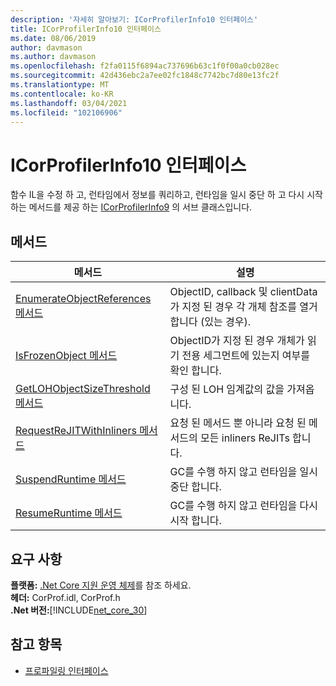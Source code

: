 ```yaml
---
description: '자세히 알아보기: ICorProfilerInfo10 인터페이스'
title: ICorProfilerInfo10 인터페이스
ms.date: 08/06/2019
author: davmason
ms.author: davmason
ms.openlocfilehash: f2fa0115f6894ac737696b63c1f0f00a0cb028ec
ms.sourcegitcommit: 42d436ebc2a7ee02fc1848c7742bc7d80e13fc2f
ms.translationtype: MT
ms.contentlocale: ko-KR
ms.lasthandoff: 03/04/2021
ms.locfileid: "102106906"
---
```

# <a name="icorprofilerinfo10-interface"></a>ICorProfilerInfo10 인터페이스

함수 IL을 수정 하 고, 런타임에서 정보를 쿼리하고, 런타임을 일시 중단 하 고 다시 시작 하는 메서드를 제공 하는 [ICorProfilerInfo9](icorprofilerinfo9-interface.md) 의 서브 클래스입니다.

## <a name="methods"></a>메서드  

| 메서드|설명|  
| ------------|-----------------|  
|[EnumerateObjectReferences 메서드](icorprofilerinfo10-enumerateobjectreferences-method.md)|ObjectID, callback 및 clientData가 지정 된 경우 각 개체 참조를 열거 합니다 (있는 경우). |
|[IsFrozenObject 메서드](icorprofilerinfo10-isfrozenobject-method.md)|ObjectID가 지정 된 경우 개체가 읽기 전용 세그먼트에 있는지 여부를 확인 합니다. |
|[GetLOHObjectSizeThreshold 메서드](icorprofilerinfo10-getlohobjectsizethreshold-method.md)|구성 된 LOH 임계값의 값을 가져옵니다. |
|[RequestReJITWithInliners 메서드](icorprofilerinfo10-requestrejitwithinliners-method.md)| 요청 된 메서드 뿐 아니라 요청 된 메서드의 모든 inliners ReJITs 합니다.  |
|[SuspendRuntime 메서드](icorprofilerinfo10-suspendruntime-method.md)| GC를 수행 하지 않고 런타임을 일시 중단 합니다. |
|[ResumeRuntime 메서드](icorprofilerinfo10-resumeruntime-method.md)| GC를 수행 하지 않고 런타임을 다시 시작 합니다. |

## <a name="requirements"></a>요구 사항  

**플랫폼:** [.Net Core 지원 운영 체제](../../../core/install/windows.md?pivots=os-windows)를 참조 하세요.  
**헤더:** CorProf.idl, CorProf.h  
**.Net 버전:**[!INCLUDE[net_core_30](../../../../includes/net-core-30-md.md)]

## <a name="see-also"></a>참고 항목

- [프로파일링 인터페이스](profiling-interfaces.md)
